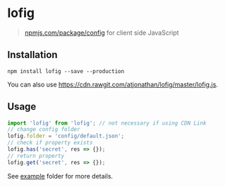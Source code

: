 # lofig

> [npmjs.com/package/config](https://npmjs.com/package/config) for client side JavaScript

## Installation

`npm install lofig --save --production`

You can also use https://cdn.rawgit.com/atjonathan/lofig/master/lofig.js.

## Usage

```js
import 'lofig' from 'lofig'; // not necessary if using CDN Link
// change config folder
lofig.folder = 'config/default.json';
// check if property exists
lofig.has('secret', res => {});
// return property
lofig.get('secret', res => {});
```

See [example](https://github.com/atjonathan/lofig/tree/master/example) folder for more details.